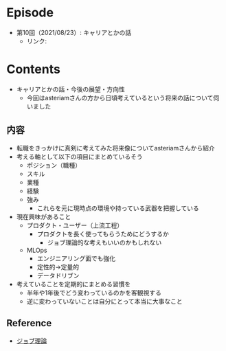 # Episode
- 第10回（2021/08/23）: キャリアとかの話
    - リンク:　

# Contents
- キャリアとかの話・今後の展望・方向性
	- 今回はasteriamさんの方から日頃考えているという将来の話について伺いました

## 内容
- 転職をきっかけに真剣に考えてみた将来像についてasteriamさんから紹介
- 考える軸として以下の項目にまとめているそう
  - ポジション（職種）
  - スキル
  - 業種
  - 経験
  - 強み
    - これらを元に現時点の環境や持っている武器を把握している
- 現在興味があること
  - プロダクト・ユーザー（上流工程）
    - プロダクトを長く使ってもらうためにどうするか
      - ジョブ理論的な考えもいいのかもしれない
  - MLOps
    - エンジニアリング面でも強化
    - 定性的→定量的
    - データドリブン
- 考えていることを定期的にまとめる習慣を
  - 半年や1年後でどう変わっているのかを客観視する
  - 逆に変わっていないことは自分にとって本当に大事なこと

## Reference
- [ジョブ理論](https://www.amazon.co.jp/dp/B0746JCN8B/ref=dp-kindle-redirect?_encoding=UTF8&btkr=1)
